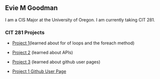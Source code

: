 ## Evie M Goodman

I am a CIS Major at the University of Oregon. I am currently taking CIT 281.

### CIT 281 Projects
- [Project 1](https://github.com/UO-CIT/project-1-eviemgoodman.git)(learned about for of loops and the foreach method)
- [Project 2](https://github.com/UO-CIT/project-2-eviemgoodman.git) (learned about APIs)
- [Project 3](https://uo-cit.github.io/project-3-eviemgoodman/) (learned about github user pages)


- [Project 1 Github User Page](https://yourUserName.github.io/project-1/)
